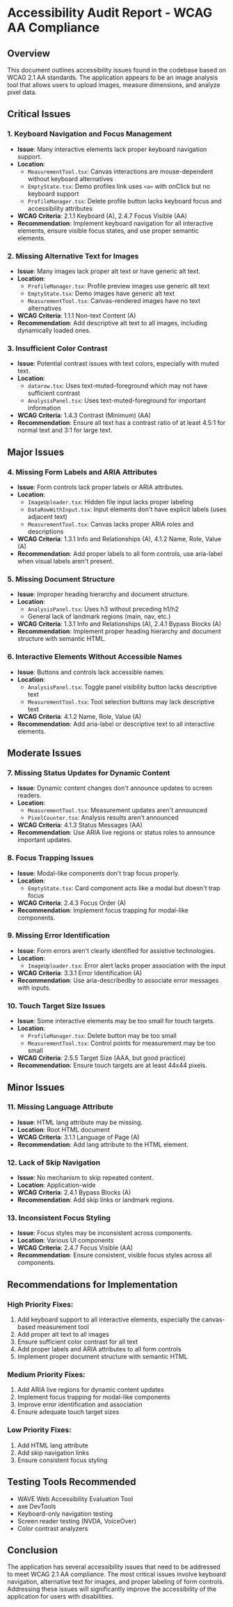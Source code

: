 # Accessibility Audit Report - WCAG AA Compliance

## Overview
This document outlines accessibility issues found in the codebase based on WCAG 2.1 AA standards. The application appears to be an image analysis tool that allows users to upload images, measure dimensions, and analyze pixel data.

## Critical Issues

### 1. Keyboard Navigation and Focus Management
- **Issue**: Many interactive elements lack proper keyboard navigation support.
- **Location**: 
  - `MeasurementTool.tsx`: Canvas interactions are mouse-dependent without keyboard alternatives
  - `EmptyState.tsx`: Demo profiles link uses `<a>` with onClick but no keyboard support
  - `ProfileManager.tsx`: Delete profile button lacks keyboard focus and accessibility attributes
- **WCAG Criteria**: 2.1.1 Keyboard (A), 2.4.7 Focus Visible (AA)
- **Recommendation**: Implement keyboard navigation for all interactive elements, ensure visible focus states, and use proper semantic elements.

### 2. Missing Alternative Text for Images
- **Issue**: Many images lack proper alt text or have generic alt text.
- **Location**: 
  - `ProfileManager.tsx`: Profile preview images use generic alt text
  - `EmptyState.tsx`: Demo images have generic alt text
  - `MeasurementTool.tsx`: Canvas-rendered images have no text alternatives
- **WCAG Criteria**: 1.1.1 Non-text Content (A)
- **Recommendation**: Add descriptive alt text to all images, including dynamically loaded ones.

### 3. Insufficient Color Contrast
- **Issue**: Potential contrast issues with text colors, especially with muted text.
- **Location**: 
  - `datarow.tsx`: Uses text-muted-foreground which may not have sufficient contrast
  - `AnalysisPanel.tsx`: Uses text-muted-foreground for important information
- **WCAG Criteria**: 1.4.3 Contrast (Minimum) (AA)
- **Recommendation**: Ensure all text has a contrast ratio of at least 4.5:1 for normal text and 3:1 for large text.

## Major Issues

### 4. Missing Form Labels and ARIA Attributes
- **Issue**: Form controls lack proper labels or ARIA attributes.
- **Location**: 
  - `ImageUploader.tsx`: Hidden file input lacks proper labeling
  - `DataRowWithInput.tsx`: Input elements don't have explicit labels (uses adjacent text)
  - `MeasurementTool.tsx`: Canvas lacks proper ARIA roles and descriptions
- **WCAG Criteria**: 1.3.1 Info and Relationships (A), 4.1.2 Name, Role, Value (A)
- **Recommendation**: Add proper labels to all form controls, use aria-label when visual labels aren't present.

### 5. Missing Document Structure
- **Issue**: Improper heading hierarchy and document structure.
- **Location**: 
  - `AnalysisPanel.tsx`: Uses h3 without preceding h1/h2
  - General lack of landmark regions (main, nav, etc.)
- **WCAG Criteria**: 1.3.1 Info and Relationships (A), 2.4.1 Bypass Blocks (A)
- **Recommendation**: Implement proper heading hierarchy and document structure with semantic HTML.

### 6. Interactive Elements Without Accessible Names
- **Issue**: Buttons and controls lack accessible names.
- **Location**: 
  - `AnalysisPanel.tsx`: Toggle panel visibility button lacks descriptive text
  - `MeasurementTool.tsx`: Tool selection buttons may lack descriptive text
- **WCAG Criteria**: 4.1.2 Name, Role, Value (A)
- **Recommendation**: Add aria-label or descriptive text to all interactive elements.

## Moderate Issues

### 7. Missing Status Updates for Dynamic Content
- **Issue**: Dynamic content changes don't announce updates to screen readers.
- **Location**: 
  - `MeasurementTool.tsx`: Measurement updates aren't announced
  - `PixelCounter.tsx`: Analysis results aren't announced
- **WCAG Criteria**: 4.1.3 Status Messages (AA)
- **Recommendation**: Use ARIA live regions or status roles to announce important updates.

### 8. Focus Trapping Issues
- **Issue**: Modal-like components don't trap focus properly.
- **Location**: 
  - `EmptyState.tsx`: Card component acts like a modal but doesn't trap focus
- **WCAG Criteria**: 2.4.3 Focus Order (A)
- **Recommendation**: Implement focus trapping for modal-like components.

### 9. Missing Error Identification
- **Issue**: Form errors aren't clearly identified for assistive technologies.
- **Location**: 
  - `ImageUploader.tsx`: Error alert lacks proper association with the input
- **WCAG Criteria**: 3.3.1 Error Identification (A)
- **Recommendation**: Use aria-describedby to associate error messages with inputs.

### 10. Touch Target Size Issues
- **Issue**: Some interactive elements may be too small for touch targets.
- **Location**: 
  - `ProfileManager.tsx`: Delete button may be too small
  - `MeasurementTool.tsx`: Control points for measurement may be too small
- **WCAG Criteria**: 2.5.5 Target Size (AAA, but good practice)
- **Recommendation**: Ensure touch targets are at least 44x44 pixels.

## Minor Issues

### 11. Missing Language Attribute
- **Issue**: HTML lang attribute may be missing.
- **Location**: Root HTML document
- **WCAG Criteria**: 3.1.1 Language of Page (A)
- **Recommendation**: Add lang attribute to the HTML element.

### 12. Lack of Skip Navigation
- **Issue**: No mechanism to skip repeated content.
- **Location**: Application-wide
- **WCAG Criteria**: 2.4.1 Bypass Blocks (A)
- **Recommendation**: Add skip links or landmark regions.

### 13. Inconsistent Focus Styling
- **Issue**: Focus styles may be inconsistent across components.
- **Location**: Various UI components
- **WCAG Criteria**: 2.4.7 Focus Visible (AA)
- **Recommendation**: Ensure consistent, visible focus styles across all components.

## Recommendations for Implementation

### High Priority Fixes:
1. Add keyboard support to all interactive elements, especially the canvas-based measurement tool
2. Add proper alt text to all images
3. Ensure sufficient color contrast for all text
4. Add proper labels and ARIA attributes to all form controls
5. Implement proper document structure with semantic HTML

### Medium Priority Fixes:
1. Add ARIA live regions for dynamic content updates
2. Implement focus trapping for modal-like components
3. Improve error identification and association
4. Ensure adequate touch target sizes

### Low Priority Fixes:
1. Add HTML lang attribute
2. Add skip navigation links
3. Ensure consistent focus styling

## Testing Tools Recommended
- WAVE Web Accessibility Evaluation Tool
- axe DevTools
- Keyboard-only navigation testing
- Screen reader testing (NVDA, VoiceOver)
- Color contrast analyzers

## Conclusion
The application has several accessibility issues that need to be addressed to meet WCAG 2.1 AA compliance. The most critical issues involve keyboard navigation, alternative text for images, and proper labeling of form controls. Addressing these issues will significantly improve the accessibility of the application for users with disabilities. 